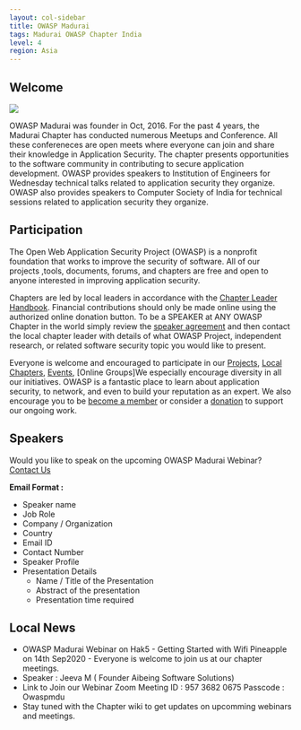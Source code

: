 ```yaml
---
layout: col-sidebar
title: OWASP Madurai
tags: Madurai OWASP Chapter India
level: 4
region: Asia
---
```


## Welcome

<img src="assets/images/logo/owasp_madurai_logo.png"/>

OWASP Madurai was founder in Oct, 2016. For the past 4 years, the Madurai Chapter has conducted numerous Meetups and Conference. All these confereneces are open meets where everyone can join and share their knowledge in Application Security. The chapter presents opportunities to the software community in contributing to secure application development.
OWASP provides speakers to Institution of Engineers for Wednesday technical talks related to application security they organize. OWASP also provides speakers to Computer Society of India for technical sessions related to application security they organize.

## Participation
The Open Web Application Security Project (OWASP) is a nonprofit foundation that works to improve the security of software. All of our projects ,tools, documents, forums, and chapters are free and open to anyone interested in improving application security. 

Chapters are led by local leaders in accordance with the [Chapter Leader Handbook](/www-policy/rules-of-procedure/chapter-handbook). Financial contributions should only be made online using the authorized online donation button. To be a SPEAKER at ANY OWASP Chapter in the world simply review the [speaker agreement](/www-policy/speaker-agreement) and then contact the local chapter leader with details of what OWASP Project, independent research, or related software security topic you would like to present.

Everyone is welcome and encouraged to participate in our [Projects](https://owasp.org/projects/), [Local Chapters](/chapters), [Events](https://owasp.org/events/), [Online Groups]We especially encourage diversity in all our initiatives. OWASP is a fantastic place to learn about application security, to network, and even to build your reputation as an expert. We also encourage you to be [become a member](https://owasp.org/membership/) or consider a [donation](https://owasp.org/donate/?reponame=www-chapter-madurai&title=OWASP+madurai) to support our ongoing work.

## Speakers

Would you like to speak on the upcoming OWASP Madurai Webinar? [Contact Us](mailto:kishore.tk@owasp.org)

**Email Format :**

- Speaker name
- Job Role
- Company / Organization
- Country
- Email ID
- Contact Number
- Speaker Profile
- Presentation Details
    - Name / Title of the Presentation
    - Abstract of the presentation
    - Presentation time required

## Local News
- OWASP Madurai Webinar on Hak5 - Getting Started with Wifi Pineapple on 14th Sep2020 - Everyone is welcome to join us at our chapter meetings.
- Speaker : Jeeva M ( Founder Aibeing Software Solutions) 
- Link to Join our Webinar Zoom Meeting ID : 957 3682 0675 Passcode : Owaspmdu
- Stay tuned with the Chapter wiki to get updates on upcomming webinars and meetings.

